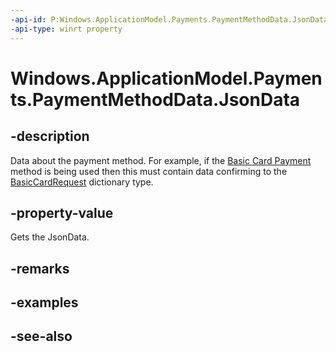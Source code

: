 ```yaml
---
-api-id: P:Windows.ApplicationModel.Payments.PaymentMethodData.JsonData
-api-type: winrt property
---
```


<!-- Property syntax
public string JsonData { get; }
-->

# Windows.ApplicationModel.Payments.PaymentMethodData.JsonData

## -description
Data about the payment method. For example, if the [Basic Card Payment](https://www.w3.org/TR/payment-method-basic-card/) method is being used then this must contain data confirming to the [BasicCardRequest](https://www.w3.org/TR/payment-method-basic-card/#basiccardrequest) dictionary type.

## -property-value
Gets the JsonData.

## -remarks

## -examples

## -see-also